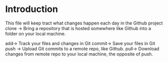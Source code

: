 # Introduction

This file will keep tract what changes happen each day in the Github project
clone -> Bring a repository that is hosted somewhere like Github into a folder on your local machine.

add-> Track your files and changes in Git
commit-> Save your files in Git
push -> Upload Git commits to a remote repo, like Github.
pull-> Download changes from remote repo to your local machine, the opposite of push.
